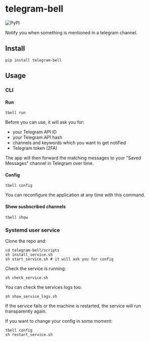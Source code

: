 # telegram-bell

![PyPI](https://img.shields.io/pypi/v/telegram-bell)

Notify you when something is mentioned in a telegram channel.

## Install

    pip install telegram-bell

## Usage

### CLI

#### Run

    tbell run

Before you can use, it will ask you for:

- your Telegram API ID
- your Telegram API hash
- channels and keywords which you want to get notified
- Telegram token (2FA)

The app will then forward the matching messages to your "Saved Messages" channel in Telegram over time.

#### Config

    tbell config

You can reconfigure the application at any time with this command.

#### Show susbscribed channels

    tbell show

### Systemd user service

Clone the repo and:

    cd telegram-bell/scripts
    sh install_service.sh
    sh start_service.sh # it will ask you for config

Check the service is running:

    sh check_service.sh

You can check the services logs too:

    sh show_service_logs.sh

If the service fails or the machine is restarted, the service will run transparently again.

If you want to change your config in some moment:

    tbell config
    sh restart_service.sh